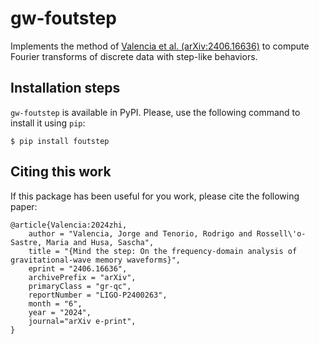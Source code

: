# gw-foutstep

Implements the method of [Valencia et al. (arXiv:2406.16636)](https://arxiv.org/abs/2406.16636)
to compute Fourier transforms of discrete data with step-like behaviors.

## Installation steps

`gw-foutstep` is available in PyPI. Please, use the following command to install it
using `pip`:
```
$ pip install foutstep
```

## Citing this work

If this package has been useful for you work, please cite the following paper:
```
@article{Valencia:2024zhi,
    author = "Valencia, Jorge and Tenorio, Rodrigo and Rossell\'o-Sastre, Maria and Husa, Sascha",
    title = "{Mind the step: On the frequency-domain analysis of gravitational-wave memory waveforms}",
    eprint = "2406.16636",
    archivePrefix = "arXiv",
    primaryClass = "gr-qc",
    reportNumber = "LIGO-P2400263",
    month = "6",
    year = "2024",
    journal="arXiv e-print",
}
```
